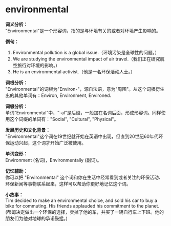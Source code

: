 # environmental

**词义分析：**  
"Environmental"是一个形容词，指的是与环境有关的或者对环境产生影响的。

  

**例句：**

  

1.  Environmental pollution is a global issue.（环境污染是全球性的问题。）
2.  We are studying the environmental impact of air travel.（我们正在研究航空旅行对环境的影响。)
3.  He is an environmental activist.（他是一名环保活动人士。）

  

**词根分析：**  
"Environmental"的词根为"Environ-"，源自法语，意为"周围"。从这个词根衍生出的其他单词有：Environ, Environment, Environed.

  

**词缀分析：**  
单词“Environmental”中，“-al”是后缀，一般加在名词后面，形成形容词。同样使用这个词缀的单词有："Social", "Cultural", "Physical"。

  

**发展历史和文化背景：**  
"Environmental"这个词在19世纪就开始在英语中出现，但直到20世纪60年代环保运动兴起，这个词才开始广泛被使用。

  

**单词变形：**  
Environment (名词)，Environmentally (副词)。

  

**记忆辅助：**  
你可以把 "Environmental" 这个词和你在生活中经常看到或者关注的环保活动、环保新闻等事物联系起来，这样可以帮助你更好地记忆这个词。

  

**小故事：**  
Tim decided to make an environmental choice, and sold his car to buy a bike for commuting. His friends applauded his commitment to the planet.  
(蒂姆决定做出一个环保的选择，卖掉了他的车，并买了一辆自行车上下班。他的朋友们为他对地球的承诺鼓掹。)
